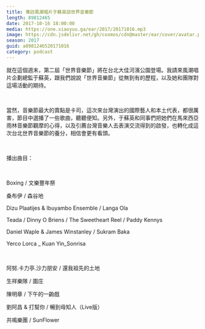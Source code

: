 ```yaml
---
title: 專訪風潮唱片于蘇英談世界音樂節
length: 89812465
date: 2017-10-16 18:00:00
media: https://one.xiaoyuu.ga/ear/2017/20171016.mp3
image: https://cdn.jsdelivr.net/gh/coxmos/cdn@master/ear/cover/avatar.png
season: 2017
guid: a8981246520171016
category: podcast
---
```


<p>就在這個週末，第二屆「世界音樂節」將在台北大佳河濱公園登場。我請來風潮唱片企劃總監于蘇英，跟我們說說「世界音樂節」從無到有的歷程，以及她和團隊對這場活動的期待。</p>
<br/>
<p>當然，音樂節最大的賣點是卡司，這次來台灣演出的國際藝人和本土代表，都很厲害，節目中選播了一些歌曲，聽聽便知。另外，于蘇英和同事們把她們在馬來西亞雨林音樂節觀摩的心得，以及引薦台灣音樂人去表演交流得到的啟發，也轉化成這次台北世界音樂節的養分，相信會更有看頭。</p>
<br/>
<p>播出曲目：</p>
<p>
<br/>
<p>
<p>Boxing / 文樂豐年祭</p>
<p>桑布伊 / 森谷地</p>
<p>Dizu Plaatijes &amp; Ibuyambo Ensemble / Langa Ola</p>
<p>Teada / Dinny O Briens / The Sweetheart Reel / Paddy Kennys</p>
<p>Daniel Waple &amp; James Winstanley / Sukram Baka</p>
<p>Yerco Lorca _ Kuan Yin_Sonrisa</p>
<br/>
<p>阿努.卡力亭.沙力朋安 / 還我祖先的土地</p>
<p>生祥樂隊 / 圍庄</p>
<p>陳明章 / 下午的一齣戲</p>
<p>劉阿昌 &amp; 打幫你 / 暢到毋知人（Live版）</p>
<p>共鳴樂團 / SunFlower</p>
</p>
</p>
<p>

</p> <br/>
